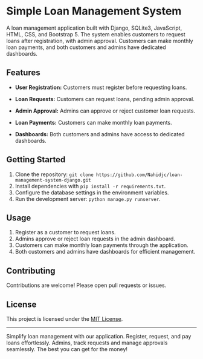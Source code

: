 # Simple Loan Management System

A loan management application built with Django, SQLite3, JavaScript, HTML, CSS, and Bootstrap 5. The system enables customers to request loans after registration, with admin approval. Customers can make monthly loan payments, and both customers and admins have dedicated dashboards.

## Features

- **User Registration:** Customers must register before requesting loans.

- **Loan Requests:** Customers can request loans, pending admin approval.

- **Admin Approval:** Admins can approve or reject customer loan requests.

- **Loan Payments:** Customers can make monthly loan payments.

- **Dashboards:** Both customers and admins have access to dedicated dashboards.

## Getting Started

1. Clone the repository: `git clone https://github.com/Nahidjc/loan-management-system-django.git`
2. Install dependencies with `pip install -r requirements.txt`.
3. Configure the database settings in the environment variables.
4. Run the development server: `python manage.py runserver`.

## Usage

1. Register as a customer to request loans.
2. Admins approve or reject loan requests in the admin dashboard.
3. Customers can make monthly loan payments through the application.
4. Both customers and admins have dashboards for efficient management.

## Contributing




Contributions are welcome! Please open pull requests or issues.

## License

This project is licensed under the [MIT License](LICENSE).

---


Simplify loan management with our application. Register, request, and pay loans effortlessly. Admins, track requests and manage approvals seamlessly. 
The best you can get for the money!
